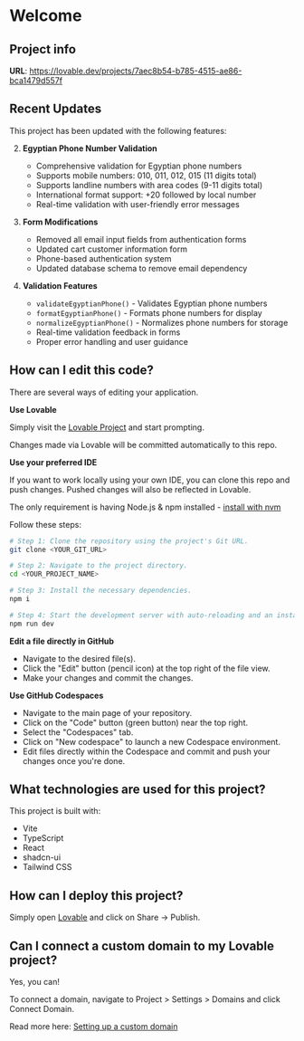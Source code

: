 # Welcome 

## Project info

**URL**: https://lovable.dev/projects/7aec8b54-b785-4515-ae86-bca1479d557f

## Recent Updates


This project has been updated with the following features:



2. **Egyptian Phone Number Validation**
   - Comprehensive validation for Egyptian phone numbers
   - Supports mobile numbers: 010, 011, 012, 015 (11 digits total)
   - Supports landline numbers with area codes (9-11 digits total)
   - International format support: +20 followed by local number
   - Real-time validation with user-friendly error messages

3. **Form Modifications**
   - Removed all email input fields from authentication forms
   - Updated cart customer information form
   - Phone-based authentication system
   - Updated database schema to remove email dependency

4. **Validation Features**
   - `validateEgyptianPhone()` - Validates Egyptian phone numbers
   - `formatEgyptianPhone()` - Formats phone numbers for display
   - `normalizeEgyptianPhone()` - Normalizes phone numbers for storage
   - Real-time validation feedback in forms
   - Proper error handling and user guidance

## How can I edit this code?

There are several ways of editing your application.

**Use Lovable**

Simply visit the [Lovable Project](https://lovable.dev/projects/7aec8b54-b785-4515-ae86-bca1479d557f) and start prompting.

Changes made via Lovable will be committed automatically to this repo.

**Use your preferred IDE**

If you want to work locally using your own IDE, you can clone this repo and push changes. Pushed changes will also be reflected in Lovable.

The only requirement is having Node.js & npm installed - [install with nvm](https://github.com/nvm-sh/nvm#installing-and-updating)

Follow these steps:

```sh
# Step 1: Clone the repository using the project's Git URL.
git clone <YOUR_GIT_URL>

# Step 2: Navigate to the project directory.
cd <YOUR_PROJECT_NAME>

# Step 3: Install the necessary dependencies.
npm i

# Step 4: Start the development server with auto-reloading and an instant preview.
npm run dev
```

**Edit a file directly in GitHub**

- Navigate to the desired file(s).
- Click the "Edit" button (pencil icon) at the top right of the file view.
- Make your changes and commit the changes.

**Use GitHub Codespaces**

- Navigate to the main page of your repository.
- Click on the "Code" button (green button) near the top right.
- Select the "Codespaces" tab.
- Click on "New codespace" to launch a new Codespace environment.
- Edit files directly within the Codespace and commit and push your changes once you're done.

## What technologies are used for this project?

This project is built with:

- Vite
- TypeScript
- React
- shadcn-ui
- Tailwind CSS

## How can I deploy this project?

Simply open [Lovable](https://lovable.dev/projects/7aec8b54-b785-4515-ae86-bca1479d557f) and click on Share -> Publish.

## Can I connect a custom domain to my Lovable project?

Yes, you can!

To connect a domain, navigate to Project > Settings > Domains and click Connect Domain.

Read more here: [Setting up a custom domain](https://docs.lovable.dev/tips-tricks/custom-domain#step-by-step-guide)
